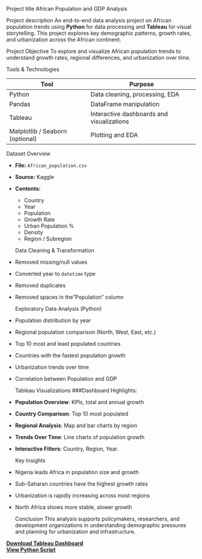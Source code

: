 Project title
African Population and GDP Analysis

Project description
An end-to-end data analysis project on African population trends using **Python** for data processing and **Tableau** for visual storytelling. This project explores key demographic patterns, growth rates, and urbanization across the African continent.

Project Objective
To explore and visualize African population trends to understand growth rates, regional differences, and urbanization over time.

Tools & Technologies

| Tool       | Purpose                                 |
|------------|------------------------------------------|
| Python     | Data cleaning, processing, EDA           |
| Pandas     | DataFrame manipulation                   |
| Tableau    | Interactive dashboards and visualizations|
| Matplotlib / Seaborn (optional) | Plotting and EDA    |

Dataset Overview
- **File:** `African_population.csv`
- **Source:** Kaggle
- **Contents:**
  - Country
  - Year
  - Population
  - Growth Rate
  - Urban Population %
  - Density
  - Region / Subregion
 
  Data Cleaning & Transformation
- Removed missing/null values
- Converted year to `datetime` type
- Removed duplicates
- Removed spaces in the”Population” column

  Exploratory Data Analysis (Python)
- Population distribution by year
- Regional population comparison (North, West, East, etc.)
- Top 10 most and least populated countries
- Countries with the fastest population growth
- Urbanization trends over time
- Correlation between Population and GDP

   Tableau Visualizations
###Dashboard Highlights:
- **Population Overview**: KPIs, total and annual growth
- **Country Comparison**: Top 10 most populated
- **Regional Analysis**: Map and bar charts by region
- **Trends Over Time**: Line charts of population growth
- **Interactive Filters**: Country, Region, Year.

  Key Insights
- Nigeria leads Africa in population size and growth
- Sub-Saharan countries have the highest growth rates
- Urbanization is rapidly increasing across most regions
- North Africa shows more stable, slower growth

  Conclusion
This analysis supports policymakers, researchers, and development organizations in understanding demographic pressures and planning for urbanization and infrastructure.

**[Download Tableau Dashboard](https://github.com/Ritah17/Population-and-GDP-of-Africa/blob/3f5f5cebc8b5441dc4daa261dc10be65109bc6a4/Africas_pop.twbx)**  
**[View Python Script](https://github.com/Ritah17/Population-and-GDP-of-Africa/commit/228539c9610a868dbef9f3928d309f69d2a8b39f)**





  

